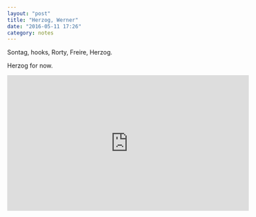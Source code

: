 ```yaml
---
layout: "post"
title: "Herzog, Werner"
date: "2016-05-11 17:26"
category: notes
---
```


Sontag, hooks, Rorty, Freire, Herzog.

Herzog for now.

<iframe width="560" height="315" src="https://www.youtube.com/embed/n4b7vBWwbuo" frameborder="0" allowfullscreen></iframe>
